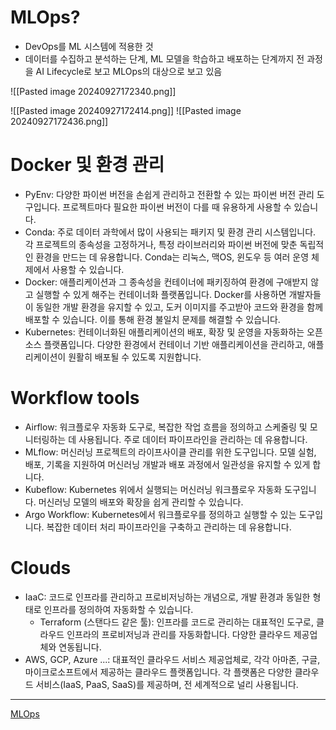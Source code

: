 # MLOps?
- DevOps를 ML 시스템에 적용한 것
- 데이터를 수집하고 분석하는 단계, ML 모델을 학습하고 배포하는 단계까지 전 과정을 AI Lifecycle로 보고 MLOps의 대상으로 보고 있음

![[Pasted image 20240927172340.png]]

![[Pasted image 20240927172414.png]]
![[Pasted image 20240927172436.png]]


# Docker 및 환경 관리
- PyEnv: 다양한 파이썬 버전을 손쉽게 관리하고 전환할 수 있는 파이썬 버전 관리 도구입니다. 프로젝트마다 필요한 파이썬 버전이 다를 때 유용하게 사용할 수 있습니다.
- Conda: 주로 데이터 과학에서 많이 사용되는 패키지 및 환경 관리 시스템입니다. 각 프로젝트의 종속성을 고정하거나, 특정 라이브러리와 파이썬 버전에 맞춘 독립적인 환경을 만드는 데 유용합니다. Conda는 리눅스, 맥OS, 윈도우 등 여러 운영 체제에서 사용할 수 있습니다.
- Docker: 애플리케이션과 그 종속성을 컨테이너에 패키징하여 환경에 구애받지 않고 실행할 수 있게 해주는 컨테이너화 플랫폼입니다. Docker를 사용하면 개발자들이 동일한 개발 환경을 유지할 수 있고, 도커 이미지를 주고받아 코드와 환경을 함께 배포할 수 있습니다. 이를 통해 환경 불일치 문제를 해결할 수 있습니다.
- Kubernetes: 컨테이너화된 애플리케이션의 배포, 확장 및 운영을 자동화하는 오픈소스 플랫폼입니다. 다양한 환경에서 컨테이너 기반 애플리케이션을 관리하고, 애플리케이션이 원활히 배포될 수 있도록 지원합니다.

# Workflow tools
- Airflow: 워크플로우 자동화 도구로, 복잡한 작업 흐름을 정의하고 스케줄링 및 모니터링하는 데 사용됩니다. 주로 데이터 파이프라인을 관리하는 데 유용합니다.
- MLflow: 머신러닝 프로젝트의 라이프사이클 관리를 위한 도구입니다. 모델 실험, 배포, 기록을 지원하여 머신러닝 개발과 배포 과정에서 일관성을 유지할 수 있게 합니다.
- Kubeflow: Kubernetes 위에서 실행되는 머신러닝 워크플로우 자동화 도구입니다. 머신러닝 모델의 배포와 확장을 쉽게 관리할 수 있습니다.
- Argo Workflow: Kubernetes에서 워크플로우를 정의하고 실행할 수 있는 도구입니다. 복잡한 데이터 처리 파이프라인을 구축하고 관리하는 데 유용합니다.

# Clouds
- IaaC: 코드로 인프라를 관리하고 프로비저닝하는 개념으로, 개발 환경과 동일한 형태로 인프라를 정의하여 자동화할 수 있습니다.
	- Terraform (스탠다드 같은 툴): 인프라를 코드로 관리하는 대표적인 도구로, 클라우드 인프라의 프로비저닝과 관리를 자동화합니다. 다양한 클라우드 제공업체와 연동됩니다.
- AWS, GCP, Azure ...: 대표적인 클라우드 서비스 제공업체로, 각각 아마존, 구글, 마이크로소프트에서 제공하는 클라우드 플랫폼입니다. 각 플랫폼은 다양한 클라우드 서비스(IaaS, PaaS, SaaS)를 제공하며, 전 세계적으로 널리 사용됩니다.



---

[MLOps](https://jaemunbro.medium.com/mlops%EA%B0%80-%EB%AC%B4%EC%97%87%EC%9D%B8%EA%B3%A0-84f68e4690be)
